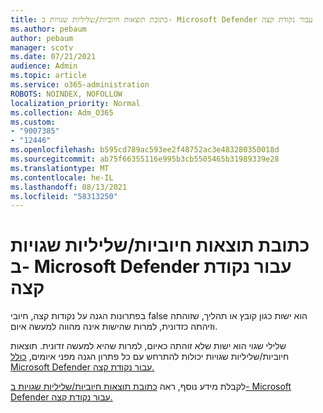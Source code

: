 ```yaml
---
title: כתובת תוצאות חיוביות/שליליות שגויות ב- Microsoft Defender עבור נקודת קצה
ms.author: pebaum
author: pebaum
manager: scotv
ms.date: 07/21/2021
audience: Admin
ms.topic: article
ms.service: o365-administration
ROBOTS: NOINDEX, NOFOLLOW
localization_priority: Normal
ms.collection: Adm_O365
ms.custom:
- "9007385"
- "12446"
ms.openlocfilehash: b595cd789ac593ee2f48752ac3e483280350018d
ms.sourcegitcommit: ab75f66355116e995b3cb5505465b31989339e28
ms.translationtype: MT
ms.contentlocale: he-IL
ms.lasthandoff: 08/13/2021
ms.locfileid: "58313250"
---
```

# <a name="address-false-positivesnegatives-in-microsoft-defender-for-endpoint"></a>כתובת תוצאות חיוביות/שליליות שגויות ב- Microsoft Defender עבור נקודת קצה

בפתרונות הגנה על נקודות קצה, חיובי false הוא ישות כגון קובץ או תהליך, שזוהתה וזיהתה כזדונית, למרות שהישות אינה מהווה למעשה איום. 

שלילי שגוי הוא ישות שלא זוהתה כאיום, למרות שהיא למעשה זדונית. תוצאות חיוביות/שליליות שגויות יכולות להתרחש עם כל פתרון הגנה מפני איומים, [כולל Microsoft Defender עבור נקודת קצה.](https://docs.microsoft.com/microsoft-365/security/defender-endpoint/microsoft-defender-endpoint)

לקבלת מידע נוסף, ראה [כתובת תוצאות חיוביות/שליליות שגויות ב- Microsoft Defender עבור נקודת קצה.](https://docs.microsoft.com/microsoft-365/security/defender-endpoint/defender-endpoint-false-positives-negatives)
